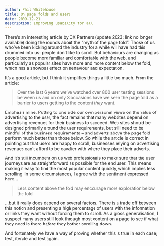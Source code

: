 ```yaml
---
author: Phil Whitehouse
title: On page folds and users
date: 2009-12-21
description: Improving usability for all
---
```

There’s an interesting article by CX Partners (update 2023: link no longer available) doing the rounds about the “myth of the page fold”. Those of us who’ve been kicking around the industry for a while will have had this drummed into us: people don’t like to scroll. But behaviours are changing as people become more familiar and comfortable with the web, and particularly as popular sites have more and more content below the fold, which has a snowball effect on behaviour and expectation.

It’s a good article, but I think it simplifies things a little too much. From the article:

> Over the last 6 years we’ve watched over 800 user testing sessions between us and on only 3 occasions have we seen the page fold as a barrier to users getting to the content *they* want.

Emphasis mine. Putting to one side our own personal views on the value of advertising to the user, the fact remains that many websites depend on advertising revenues for their business to succeed. Web sites should be designed primarily around the user requirements, but still need to be mindful of the business requirements – and adverts above the page fold perform much better than those below. So while the article is correct in pointing out that users are happy to scroll, businesses relying on advertising revenues can’t afford to be cavalier with where they place their adverts.

And it’s still incumbent on us web professionals to make sure that the user journeys are as straightforward as possible for the end user. This means making it easy to find the most popular content quickly, which implies less scrolling. In some circumstances, I agree with the sentiment expressed here…

> Less content above the fold may encourage more exploration below the fold

…but it really does depend on several factors. There is a trade off between this notion and presenting a high percentage of users with the information or links they want without forcing them to scroll. As a gross generalisation, I suspect many users still look through most content on a page to see if what they need is there *before* they bother scrolling down.

And fortunately we have a way of proving whether this is true in each case; test, iterate and test again.
